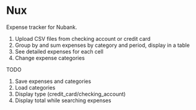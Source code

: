 # Nux

Expense tracker for Nubank.

1. Upload CSV files from checking account or credit card
1. Group by and sum expenses by category and period, display in a table
1. See detailed expenses for each cell
1. Change expense categories

TODO

1. Save expenses and categories
1. Load categories
1. Display type (credit_card/checking_account)
1. Display total while searching expenses
